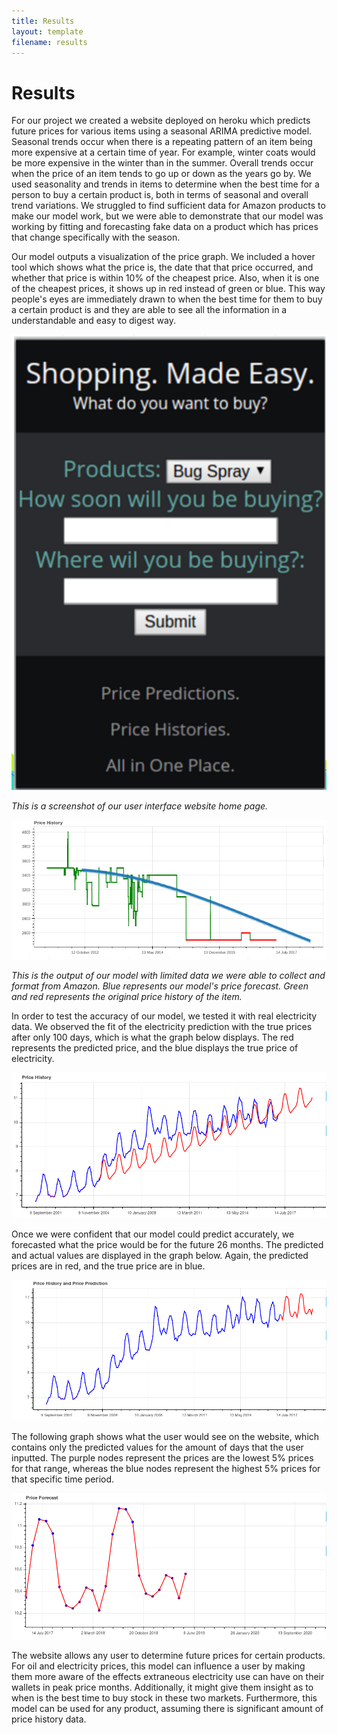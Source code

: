 ```yaml
---
title: Results
layout: template
filename: results
--- 
```


# Results
For our project we created a website deployed on heroku which predicts future prices for various items using a seasonal ARIMA predictive model. Seasonal trends occur when there is a repeating pattern of an item being more expensive at a certain time of year. For example, winter coats would be more expensive in the winter than in the summer. Overall trends occur when the price of an item tends to go up or down as the years go by. We used seasonality and trends in items to determine when the best time for a person to buy a certain product is, both in terms of seasonal and overall trend variations. We struggled to find sufficient data for Amazon products to make our model work, but we were able to demonstrate that our model was working by fitting and forecasting fake data on a product which has prices that change specifically with the season. 

Our model outputs a visualization of the price graph. We included a hover tool which shows what the price is, the date that that price occurred, and whether that price is within 10% of the cheapest price. Also, when it is one of the cheapest prices, it shows up in red instead of green or blue. This way people's eyes are immediately drawn to when the best time for them to buy a certain product is and they are able to see all the information in a understandable and easy to digest way. 

<img src="https://raw.githubusercontent.com/vickymmcd/AmazonSoftDesWarriors/master/images/homepage.png" alt ="" />

*This is a screenshot of our user interface website home page.*

<img src="https://raw.githubusercontent.com/vickymmcd/AmazonSoftDesWarriors/master/images/pricehistory.png" alt ="" />

*This is the output of our model with limited data we were able to collect and format from Amazon. Blue represents our model's price forecast. Green and red represents the original price history of the item.*

<p>
In order to test the accuracy of our model, we tested it with real electricity data. We observed the fit of the electricity prediction with the true prices after only 100 days, which is what the graph below displays. The red represents the predicted price, and the blue displays the true price of electricity.</p>

<img src= "https://raw.githubusercontent.com/vickymmcd/AmazonSoftDesWarriors/master/images/model_fit.png" alt ="" />
<p>
Once we were confident that our model could predict accurately, we forecasted what the price would be for the future 26 months. The predicted and actual values are displayed in the graph below. Again, the predicted prices are in red, and the true price are in blue.  </p>

<img src= "https://raw.githubusercontent.com/vickymmcd/AmazonSoftDesWarriors/master/images/prediction_hist.png" alt ="" />
<p>
The following graph shows what the user would see on the website, which contains only the predicted values for the amount of days that the user inputted. The purple nodes represent the prices are the lowest 5% prices for that range, whereas the blue nodes represent the highest 5% prices for that specific time period.</p>

<img src= "https://raw.githubusercontent.com/vickymmcd/AmazonSoftDesWarriors/master/images/forecast.png" alt ="" />
<p>
The website allows any user to determine future prices for certain products. For oil and electricity prices, this model can influence a user by making them more aware of the effects extraneous electricity use can have on their wallets in peak price months. Additionally, it might give them insight as to when is the best time to buy stock in these two markets. Furthermore, this model can be used for any product, assuming there is significant amount of price history data.</p>

